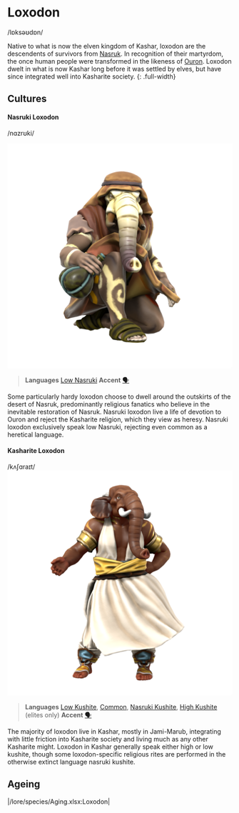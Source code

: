 # Loxodon
/lɒksəʊdɒn/

Native to what is now the elven kingdom of Kashar, loxodon are the descendents of survivors from [Nasruk](/places/nasruk). In recognition of their martyrdom, the once human people were transformed in the likeness of [Ouron](/lore/cosmology/fey/ouron). Loxodon dwelt in what is now Kashar long before it was settled by elves, but have since integrated well into Kasharite society.
{: .full-width}

## Cultures

#### Nasruki Loxodon
/nɑzrʊki/

![](loxodon-nasruk.png)

> **Languages** [Low Nasruki](/lore/languages/nasruki#low-nasruki)
> **Accent** [🗣️](https://www.dialectsarchive.com/iran-1)

Some particularly hardy loxodon choose to dwell around the outskirts of the desert of Nasruk, predominantly religious fanatics who believe in the inevitable restoration of Nasruk. Nasruki loxodon live a life of devotion to Ouron and reject the Kasharite religion, which they view as heresy. Nasruki loxodon exclusively speak low Nasruki, rejecting even common as a heretical language.

#### Kasharite Loxodon
/kʌʃɑraɪt/
![](loxodon-kashar.png)

> **Languages** [Low Kushite](/lore/languages/kushite#low-kushite), [Common](/lore/languages/common), [Nasruki Kushite](/lore/languages/nasruki#nasruki-kushite), [High Kushite](/lore/languages/kushite#high-kushite) (elites only)
> **Accent** [🗣️](https://www.dialectsarchive.com/india-2)

The majority of loxodon live in Kashar, mostly in Jami-Marub, integrating with little friction into Kasharite society and living much as any other Kasharite might. Loxodon in Kashar generally speak either high or low kushite, though some loxodon-specific religious rites are performed in the otherwise extinct language nasruki kushite.

## Ageing
|/lore/species/Aging.xlsx:Loxodon|
